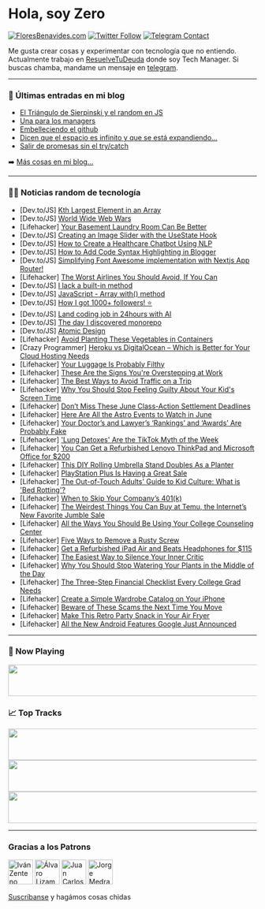# Hola, soy Zero

[![FloresBenavides.com](https://img.shields.io/website?down_message=oops&label=MiBlog&style=for-the-badge&up_message=online&url=https%3A%2F%2Ffloresbenavides.com)](https://floresbenavides.com) [![Twitter Follow](https://img.shields.io/twitter/follow/ZeroDragon?color=%231DA1F2&label=Follow&logo=twitter&logoColor=ffffff&style=for-the-badge)](https://twitter.com/zerodragon) [![Telegram Contact](https://img.shields.io/badge/escr%C3%ADbeme-ZeroDragon-%2326A5E4?style=for-the-badge&logo=telegram)](https://t.me/zerodragon)

Me gusta crear cosas y experimentar con tecnología que no entiendo.
Actualmente trabajo en [ResuelveTuDeuda](http://github.com/resuelve) donde soy Tech Manager.
Si buscas chamba, mandame un mensaje en [telegram](https://t.me/zerodragon).

---

### 📕 Últimas entradas en mi blog
<!-- BLOG-POST-LIST:START -->
- [El Triángulo de Sierpinski y el random en JS](https://floresbenavides.com/el-triangulo-de-sierpinski-y-el-random-en-js/)
- [Una para los managers](https://floresbenavides.com/una-para-los-managers/)
- [Embelleciendo el github](https://floresbenavides.com/embelleciendo-el-github/)
- [Dicen que el espacio es infinito y que se está expandiendo…](https://floresbenavides.com/dicen-que-el-espacio-es-infinito-y-que-se-esta-expandiendo/)
- [Salir de promesas sin el try/catch](https://floresbenavides.com/salir-de-promesas-sin-el-try-catch/)
<!-- BLOG-POST-LIST:END -->

➡️ [Más cosas en mi blog...](https://floresbenavides.com)

---

### 👨‍💻 Noticias random de tecnología
<!-- TECH-POSTS:START -->
- [Dev.to/JS] [Kth Largest Element in an Array](https://dev.to/_alkesh26/kth-largest-element-in-an-array-2d3j)
- [Dev.to/JS] [World Wide Web Wars](https://dev.to/andychiare/world-wide-web-wars-1h9p)
- [Lifehacker] [Your Basement Laundry Room Can Be Better](https://lifehacker.com/your-basement-laundry-room-can-be-better-1850501517)
- [Dev.to/JS] [Creating an Image Slider with the UseState Hook](https://dev.to/jemmycodes/creating-an-image-slider-with-the-usestate-hook-3c8i)
- [Dev.to/JS] [How to Create a Healthcare Chatbot Using NLP](https://dev.to/devashishmamgain/how-to-create-a-healthcare-chatbot-using-nlp-k3l)
- [Dev.to/JS] [How to Add Code Syntax Highlighting in Blogger](https://dev.to/hiader/how-to-add-code-syntax-highlighting-in-blogger-10l7)
- [Dev.to/JS] [Simplifying Font Awesome implementation with Nextjs App Router!](https://dev.to/kouliavtsev/simplifying-font-awesome-implementation-with-nextjs-app-router-4lb1)
- [Lifehacker] [The Worst Airlines You Should Avoid, If You Can](https://lifehacker.com/the-worst-airlines-you-should-avoid-if-you-can-1850501522)
- [Dev.to/JS] [I lack a built-in method](https://dev.to/serialeditor/i-lack-a-built-in-method-1om6)
- [Dev.to/JS] [JavaScript - Array with&lpar;&rpar; method](https://dev.to/kristiyan_velkov/js-array-with-method-32ag)
- [Dev.to/JS] [How I got 1000+ followers! ⭐](https://dev.to/merudra754/how-i-got-1000-followers-49aj)
- [Dev.to/JS] [Land coding job in 24hours with AI](https://dev.to/aiformewiki/land-coding-job-in-24hours-with-ai-4ha6)
- [Dev.to/JS] [The day I discovered monorepo](https://dev.to/nljmsmnzls/the-day-i-discovered-monorepo-1ek7)
- [Dev.to/JS] [Atomic Design](https://dev.to/lausuarez02/atomic-design-2b2d)
- [Lifehacker] [Avoid Planting These Vegetables in Containers](https://lifehacker.com/avoid-planting-these-vegetables-in-containers-1850501535)
- [Crazy Programmer] [Heroku vs DigitalOcean – Which is Better for Your Cloud Hosting Needs](https://www.thecrazyprogrammer.com/2023/06/heroku-vs-digitalocean.html)
- [Lifehacker] [Your Luggage Is Probably Filthy](https://lifehacker.com/your-luggage-is-probably-filthy-1850501679)
- [Lifehacker] [These Are the Signs You&#39;re Overstepping at Work](https://lifehacker.com/these-are-the-signs-youre-overstepping-at-work-1850501701)
- [Lifehacker] [The Best Ways to Avoid Traffic on a Trip](https://lifehacker.com/the-best-ways-to-avoid-traffic-on-a-trip-1850501765)
- [Lifehacker] [Why You Should Stop Feeling Guilty About Your Kid&#39;s Screen Time](https://lifehacker.com/why-you-should-stop-feeling-guilty-about-your-kids-scre-1850500959)
- [Lifehacker] [Don’t Miss These June Class-Action Settlement Deadlines](https://lifehacker.com/don-t-miss-these-june-class-action-settlement-deadlines-1850501393)
- [Lifehacker] [Here Are All the Astro Events to Watch in June](https://lifehacker.com/here-are-all-the-astro-events-to-watch-in-june-1850500214)
- [Lifehacker] [Your Doctor’s and Lawyer’s ‘Rankings’ and ‘Awards’ Are Probably Fake](https://lifehacker.com/your-doctor-s-and-lawyer-s-rankings-and-awards-are-1850500367)
- [Lifehacker] [&#39;Lung Detoxes&#39; Are the TikTok Myth of the Week](https://lifehacker.com/lung-detoxes-are-the-tiktok-myth-of-the-week-1850500657)
- [Lifehacker] [You Can Get a Refurbished Lenovo ThinkPad and Microsoft Office for $200](https://lifehacker.com/you-can-get-a-refurbished-lenovo-thinkpad-and-microsoft-1850480431)
- [Lifehacker] [This DIY Rolling Umbrella Stand Doubles As a Planter](https://lifehacker.com/this-diy-rolling-umbrella-stand-doubles-as-a-planter-1850498827)
- [Lifehacker] [PlayStation Plus Is Having a Great Sale](https://lifehacker.com/playstation-plus-is-having-a-great-sale-1850500018)
- [Lifehacker] [The Out-of-Touch Adults&#39; Guide to Kid Culture: What is &#39;Bed Rotting&#39;?](https://lifehacker.com/the-out-of-touch-adults-guide-to-kid-culture-what-is-b-1850500032)
- [Lifehacker] [When to Skip Your Company’s 401&lpar;k&rpar;](https://lifehacker.com/when-to-skip-your-company-s-401-k-1850499838)
- [Lifehacker] [The Weirdest Things You Can Buy at Temu, the Internet’s New Favorite Jumble Sale](https://lifehacker.com/the-weirdest-things-you-can-buy-at-temu-the-internet-s-1850497999)
- [Lifehacker] [All the Ways You Should Be Using Your College Counseling Center](https://lifehacker.com/all-the-ways-you-should-be-using-your-college-counselin-1850499484)
- [Lifehacker] [Five Ways to Remove a Rusty Screw](https://lifehacker.com/five-ways-to-remove-a-rusty-screw-1850498754)
- [Lifehacker] [Get a Refurbished iPad Air and Beats Headphones for $115](https://lifehacker.com/get-a-refurbished-ipad-air-and-beats-headphones-for-11-1850489794)
- [Lifehacker] [The Easiest Way to Silence Your Inner Critic](https://lifehacker.com/the-easiest-way-to-silence-your-inner-critic-1850497775)
- [Lifehacker] [Why You Should Stop Watering Your Plants in the Middle of the Day](https://lifehacker.com/why-you-should-stop-watering-your-plants-in-the-middle-1850497331)
- [Lifehacker] [The Three-Step Financial Checklist Every College Grad Needs](https://lifehacker.com/the-three-step-financial-checklist-every-college-grad-n-1850496495)
- [Lifehacker] [Create a Simple Wardrobe Catalog on Your iPhone](https://lifehacker.com/create-a-simple-wardrobe-catalog-on-your-iphone-1850495680)
- [Lifehacker] [Beware of These Scams the Next Time You Move](https://lifehacker.com/beware-of-these-scams-the-next-time-you-move-1850493049)
- [Lifehacker] [Make This Retro Party Snack in Your Air Fryer](https://lifehacker.com/make-this-retro-party-snack-in-your-air-fryer-1850496989)
- [Lifehacker] [All the New Android Features Google Just Announced](https://lifehacker.com/all-the-new-android-features-google-just-announced-1850495604)<!-- TECH-POSTS:END -->

---

### 🎵 Now Playing
<a href="https://spotify-now-playing-dun.vercel.app/now-playing?open"><img src="https://spotify-now-playing-dun.vercel.app/now-playing" width="540" height="64"></a>

### 📈 Top Tracks
<a href="https://spotify-now-playing-dun.vercel.app/top-tracks?i=1&open"><img src="https://spotify-now-playing-dun.vercel.app/top-tracks?i=1" width="540" height="64"></a>
<a href="https://spotify-now-playing-dun.vercel.app/top-tracks?i=2&open"><img src="https://spotify-now-playing-dun.vercel.app/top-tracks?i=2" width="540" height="64"></a>
<a href="https://spotify-now-playing-dun.vercel.app/top-tracks?i=3&open"><img src="https://spotify-now-playing-dun.vercel.app/top-tracks?i=3" width="540" height="64"></a>

---

### Gracias a los Patrons
[<img src="https://avatars.githubusercontent.com/u/243380?v=4" alt="Iván Zenteno" width="50px">](https://github.com/k001) [<img src="https://avatars.githubusercontent.com/u/19955639?v=4" alt="Álvaro Lizama" width="50px">](https://github.com/alvarolizama) [<img src="https://avatars.githubusercontent.com/u/2718753?v=4" alt="Juan Carlos Ruiz" width="50px">](https://github.com/JuanCrg90) [<img src="https://avatars.githubusercontent.com/u/37025?v=4" alt="Jorge Medrano" width="50px">](https://github.com/h1pp1e) 

[Suscríbanse](https://www.patreon.com/zerodragon) y hagámos cosas chidas

